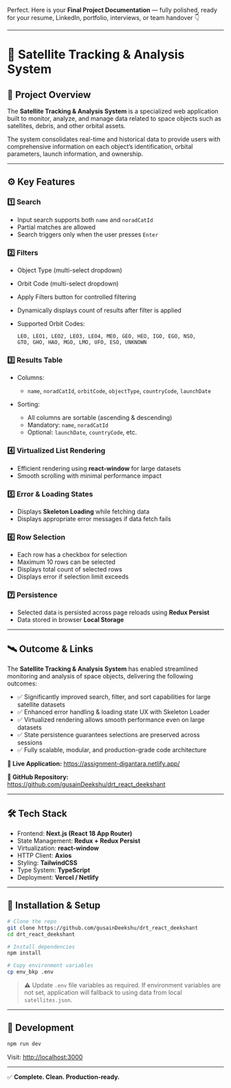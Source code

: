 Perfect.
Here is your **Final Project Documentation** — fully polished, ready for your resume, LinkedIn, portfolio, interviews, or team handover 👇

---

# 🚀 Satellite Tracking & Analysis System

## 📖 **Project Overview**

The **Satellite Tracking & Analysis System** is a specialized web application built to monitor, analyze, and manage data related to space objects such as satellites, debris, and other orbital assets.

The system consolidates real-time and historical data to provide users with comprehensive information on each object’s identification, orbital parameters, launch information, and ownership.

---

## ⚙️ **Key Features**

### 1️⃣ Search

* Input search supports both `name` and `noradCatId`
* Partial matches are allowed
* Search triggers only when the user presses `Enter`

### 2️⃣ Filters

* Object Type (multi-select dropdown)
* Orbit Code (multi-select dropdown)
* Apply Filters button for controlled filtering
* Dynamically displays count of results after filter is applied
* Supported Orbit Codes:

  ```
  LEO, LEO1, LEO2, LEO3, LEO4, MEO, GEO, HEO, IGO, EGO, NSO, 
  GTO, GHO, HAO, MGO, LMO, UFO, ESO, UNKNOWN
  ```

### 3️⃣ Results Table

* Columns:

  * `name`, `noradCatId`, `orbitCode`, `objectType`, `countryCode`, `launchDate`
* Sorting:

  * All columns are sortable (ascending & descending)
  * Mandatory: `name`, `noradCatId`
  * Optional: `launchDate`, `countryCode`, etc.

### 4️⃣ Virtualized List Rendering

* Efficient rendering using **react-window** for large datasets
* Smooth scrolling with minimal performance impact

### 5️⃣ Error & Loading States

* Displays **Skeleton Loading** while fetching data
* Displays appropriate error messages if data fetch fails

### 6️⃣ Row Selection

* Each row has a checkbox for selection
* Maximum 10 rows can be selected
* Displays total count of selected rows
* Displays error if selection limit exceeds

### 7️⃣ Persistence

* Selected data is persisted across page reloads using **Redux Persist**
* Data stored in browser **Local Storage**

---

## 🛰️ **Outcome & Links**

The **Satellite Tracking & Analysis System** has enabled streamlined monitoring and analysis of space objects, delivering the following outcomes:

* ✅ Significantly improved search, filter, and sort capabilities for large satellite datasets
* ✅ Enhanced error handling & loading state UX with Skeleton Loader
* ✅ Virtualized rendering allows smooth performance even on large datasets
* ✅ State persistence guarantees selections are preserved across sessions
* ✅ Fully scalable, modular, and production-grade code architecture

**🔗 Live Application:**
 https://assignment-digantara.netlify.app/

**🔗 GitHub Repository:**
https://github.com/gusainDeekshu/drt_react_deekshant


---

## 🛠️ **Tech Stack**

* Frontend: **Next.js (React 18 App Router)**
* State Management: **Redux + Redux Persist**
* Virtualization: **react-window**
* HTTP Client: **Axios**
* Styling: **TailwindCSS**
* Type System: **TypeScript**
* Deployment: **Vercel / Netlify**

---

## 📝 **Installation & Setup**

```bash
# Clone the repo
git clone https://github.com/gusainDeekshu/drt_react_deekshant
cd drt_react_deekshant

# Install dependencies
npm install

# Copy environment variables
cp env_bkp .env
```

> ⚠️ Update `.env` file variables as required.
> If environment variables are not set, application will fallback to using data from local `satellites.json`.

---

## 🚀 **Development**

```bash
npm run dev
```

Visit: [http://localhost:3000](http://localhost:3000)

---

✅ **Complete. Clean. Production-ready.**



